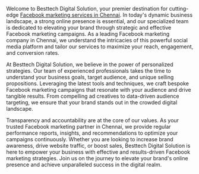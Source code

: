 Welcome to Besttech Digital Solution, your premier destination for cutting-edge <a href="https://www.besttech.in/facebook-marketing-company/">Facebook marketing services in Chennai</a>. In today's dynamic business landscape, a strong online presence is essential, and our specialized team is dedicated to elevating your brand through strategic and effective Facebook marketing campaigns. As a leading Facebook marketing company in Chennai, we understand the intricacies of this powerful social media platform and tailor our services to maximize your reach, engagement, and conversion rates.

At Besttech Digital Solution, we believe in the power of personalized strategies. Our team of experienced professionals takes the time to understand your business goals, target audience, and unique selling propositions. Leveraging the latest tools and techniques, we craft bespoke Facebook marketing campaigns that resonate with your audience and drive tangible results. From compelling ad creatives to data-driven audience targeting, we ensure that your brand stands out in the crowded digital landscape.

Transparency and accountability are at the core of our values. As your trusted Facebook marketing partner in Chennai, we provide regular performance reports, insights, and recommendations to optimize your campaigns continuously. Whether you are looking to increase brand awareness, drive website traffic, or boost sales, Besttech Digital Solution is here to empower your business with effective and results-driven Facebook marketing strategies. Join us on the journey to elevate your brand's online presence and achieve unparalleled success in the digital realm.
